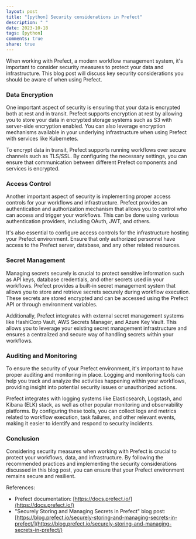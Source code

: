 ```yaml
---
layout: post
title: "[python] Security considerations in Prefect"
description: " "
date: 2023-10-18
tags: [python]
comments: true
share: true
---
```


When working with Prefect, a modern workflow management system, it's important to consider security measures to protect your data and infrastructure. This blog post will discuss key security considerations you should be aware of when using Prefect.

### Data Encryption

One important aspect of security is ensuring that your data is encrypted both at rest and in transit. Prefect supports encryption at rest by allowing you to store your data in encrypted storage systems such as S3 with server-side encryption enabled. You can also leverage encryption mechanisms available in your underlying infrastructure when using Prefect with services like Kubernetes.

To encrypt data in transit, Prefect supports running workflows over secure channels such as TLS/SSL. By configuring the necessary settings, you can ensure that communication between different Prefect components and services is encrypted.

### Access Control

Another important aspect of security is implementing proper access controls for your workflows and infrastructure. Prefect provides an authentication and authorization mechanism that allows you to control who can access and trigger your workflows. This can be done using various authentication providers, including OAuth, JWT, and others.

It's also essential to configure access controls for the infrastructure hosting your Prefect environment. Ensure that only authorized personnel have access to the Prefect server, database, and any other related resources.

### Secret Management

Managing secrets securely is crucial to protect sensitive information such as API keys, database credentials, and other secrets used in your workflows. Prefect provides a built-in secret management system that allows you to store and retrieve secrets securely during workflow execution. These secrets are stored encrypted and can be accessed using the Prefect API or through environment variables.

Additionally, Prefect integrates with external secret management systems like HashiCorp Vault, AWS Secrets Manager, and Azure Key Vault. This allows you to leverage your existing secret management infrastructure and ensures a centralized and secure way of handling secrets within your workflows.

### Auditing and Monitoring

To ensure the security of your Prefect environment, it's important to have proper auditing and monitoring in place. Logging and monitoring tools can help you track and analyze the activities happening within your workflows, providing insight into potential security issues or unauthorized actions.

Prefect integrates with logging systems like Elasticsearch, Logstash, and Kibana (ELK) stack, as well as other popular monitoring and observability platforms. By configuring these tools, you can collect logs and metrics related to workflow execution, task failures, and other relevant events, making it easier to identify and respond to security incidents.

### Conclusion

Considering security measures when working with Prefect is crucial to protect your workflows, data, and infrastructure. By following the recommended practices and implementing the security considerations discussed in this blog post, you can ensure that your Prefect environment remains secure and resilient.

References:
- Prefect documentation: [https://docs.prefect.io/](https://docs.prefect.io/)
- "Securely Storing and Managing Secrets in Prefect" blog post: [https://blog.prefect.io/securely-storing-and-managing-secrets-in-prefect/](https://blog.prefect.io/securely-storing-and-managing-secrets-in-prefect/)
